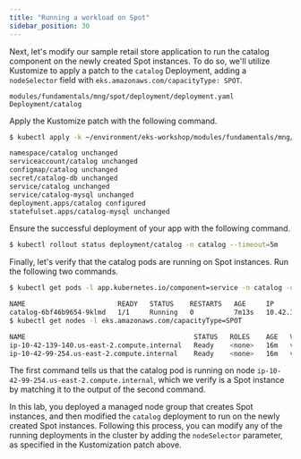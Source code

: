 ```yaml
---
title: "Running a workload on Spot"
sidebar_position: 30
---
```


Next, let's modify our sample retail store application to run the catalog component on the newly created Spot instances. To do so, we'll utilize Kustomize to apply a patch to the `catalog` Deployment, adding a `nodeSelector` field with `eks.amazonaws.com/capacityType: SPOT`.

```kustomization
modules/fundamentals/mng/spot/deployment/deployment.yaml
Deployment/catalog
```

Apply the Kustomize patch with the following command.

```bash
$ kubectl apply -k ~/environment/eks-workshop/modules/fundamentals/mng/spot/deployment

namespace/catalog unchanged
serviceaccount/catalog unchanged
configmap/catalog unchanged
secret/catalog-db unchanged
service/catalog unchanged
service/catalog-mysql unchanged
deployment.apps/catalog configured
statefulset.apps/catalog-mysql unchanged
```

Ensure the successful deployment of your app with the following command.

```bash
$ kubectl rollout status deployment/catalog -n catalog --timeout=5m
```

Finally, let's verify that the catalog pods are running on Spot instances. Run the following two commands.

```bash
$ kubectl get pods -l app.kubernetes.io/component=service -n catalog -o wide

NAME                       READY   STATUS    RESTARTS   AGE     IP              NODE  
catalog-6bf46b9654-9klmd   1/1     Running   0          7m13s   10.42.118.208   ip-10-42-99-254.us-east-2.compute.internal
$ kubectl get nodes -l eks.amazonaws.com/capacityType=SPOT

NAME                                          STATUS   ROLES    AGE   VERSION
ip-10-42-139-140.us-east-2.compute.internal   Ready    <none>   16m   vVAR::KUBERNETES_NODE_VERSION
ip-10-42-99-254.us-east-2.compute.internal    Ready    <none>   16m   vVAR::KUBERNETES_NODE_VERSION

```

The first command tells us that the catalog pod is running on node `ip-10-42-99-254.us-east-2.compute.internal`, which we verify is a Spot instance by matching it to the output of the second command.

In this lab, you deployed a managed node group that creates Spot instances, and then modified the `catalog` deployment to run on the newly created Spot instances. Following this process, you can modify any of the running deployments in the cluster by adding the `nodeSelector` parameter, as specified in the Kustomization patch above.